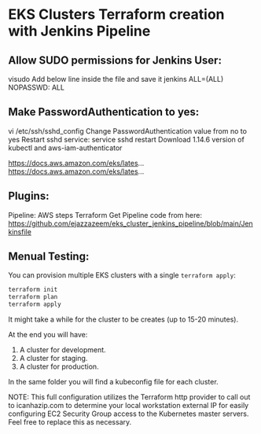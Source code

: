 # EKS Clusters Terraform creation with Jenkins Pipeline

Allow SUDO permissions for Jenkins User:
----------------------------------------
 visudo
Add below line inside the file and save it
 jenkins ALL=(ALL)       NOPASSWD: ALL
 
Make PasswordAuthentication to yes:
-----------------------------------
 vi /etc/ssh/sshd_config
Change PasswordAuthentication value from no to yes
Restart sshd service:
 service sshd restart
Download 1.14.6 version of kubectl and aws-iam-authenticator

https://docs.aws.amazon.com/eks/lates...
https://docs.aws.amazon.com/eks/lates...


Plugins:
----------
 Pipeline: AWS steps
 Terraform
Get Pipeline code from here:
https://github.com/ejazzazeem/eks_cluster_jenkins_pipeline/blob/main/Jenkinsfile

Menual Testing:
----------

You can provision multiple EKS clusters with a single `terraform apply`:

```bash
terraform init
terraform plan
terraform apply
```

It might take a while for the cluster to be creates (up to 15-20 minutes).

At the end you will have:

1. A cluster for development.
1. A cluster for staging.
1. A cluster for production.

In the same folder you will find a kubeconfig file for each cluster.

NOTE: This full configuration utilizes the Terraform http provider to call out to icanhazip.com to determine your local workstation external IP for easily configuring EC2 Security Group access to the Kubernetes master servers. Feel free to replace this as necessary.
